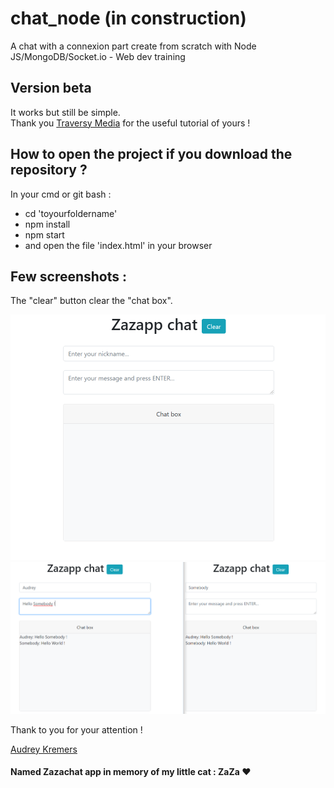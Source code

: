 # chat_node (in construction)    
A chat with a connexion part create from scratch with Node JS/MongoDB/Socket.io - Web dev training    

## Version beta    
It works but still be simple.    
Thank you [Traversy Media](https://www.youtube.com/watch?v=8Y6mWhcdSUM) for the useful tutorial of yours !    

## How to open the project if you download the repository ?    
In your cmd or git bash :    
- cd 'toyourfoldername'   
- npm install   
- npm start
- and open the file 'index.html' in your browser    

## Few screenshots :    
The "clear" button clear the "chat box".    

![FirstStep](https://github.com/AudreyKremers/chat_node/blob/master/img/chat_node_react.PNG)
![NextStep](https://github.com/AudreyKremers/chat_node/blob/master/img/Chat_node_react_message_send.PNG)

Thank to you for your attention !    

[Audrey Kremers](https://www.linkedin.com/in/audrey-kremers-433776178/)    
#### Named Zazachat app in memory of my little cat : ZaZa :heart:
